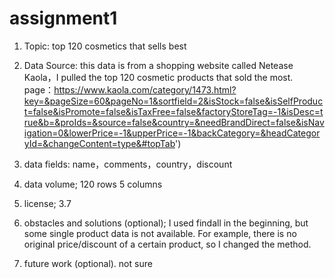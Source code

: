 # assignment1
1) Topic:
top 120 cosmetics that sells best

2) Data Source:
this data is from a shopping website called Netease Kaola，I pulled the top 120 cosmetic products that sold the most.
page：https://www.kaola.com/category/1473.html?key=&pageSize=60&pageNo=1&sortfield=2&isStock=false&isSelfProduct=false&isPromote=false&isTaxFree=false&factoryStoreTag=-1&isDesc=true&b=&proIds=&source=false&country=&needBrandDirect=false&isNavigation=0&lowerPrice=-1&upperPrice=-1&backCategory=&headCategoryId=&changeContent=type&#topTab')

3) data fields:
name，comments，country，discount

4) data volume; 
120 rows 5 columns
5) license;
3.7
6) obstacles and solutions (optional); 
I used findall in the beginning, but some single product data is not available. For example, there is no original price/discount of a certain product, so I changed the method.

7) future work (optional).
not sure

